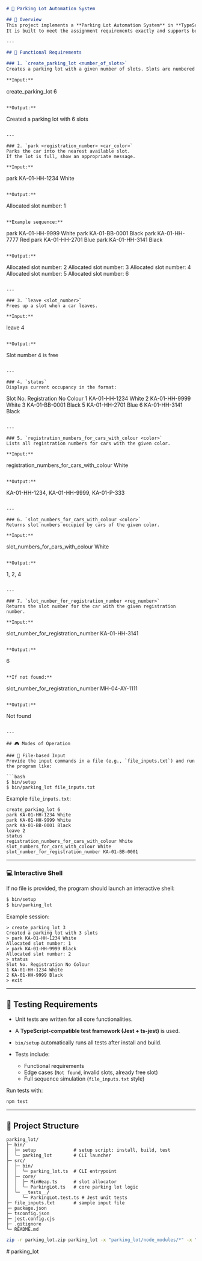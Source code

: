 ```markdown
# 🚗 Parking Lot Automation System

## 📖 Overview
This project implements a **Parking Lot Automation System** in **TypeScript**, designed as a production-grade CLI application.  
It is built to meet the assignment requirements exactly and supports both **interactive mode** and **file-based mode** to process parking lot commands.

---

## 🔧 Functional Requirements

### 1. `create_parking_lot <number_of_slots>`
Creates a parking lot with a given number of slots. Slots are numbered starting from 1, nearest to the entrance.

**Input:**
```

create\_parking\_lot 6

```

**Output:**
```

Created a parking lot with 6 slots

```

---

### 2. `park <registration_number> <car_color>`
Parks the car into the nearest available slot.  
If the lot is full, show an appropriate message.

**Input:**
```

park KA-01-HH-1234 White

```

**Output:**
```

Allocated slot number: 1

```

**Example sequence:**
```

park KA-01-HH-9999 White
park KA-01-BB-0001 Black
park KA-01-HH-7777 Red
park KA-01-HH-2701 Blue
park KA-01-HH-3141 Black

```

**Output:**
```

Allocated slot number: 2
Allocated slot number: 3
Allocated slot number: 4
Allocated slot number: 5
Allocated slot number: 6

```

---

### 3. `leave <slot_number>`
Frees up a slot when a car leaves.

**Input:**
```

leave 4

```

**Output:**
```

Slot number 4 is free

```

---

### 4. `status`
Displays current occupancy in the format:

```

Slot No. Registration No Colour
1 KA-01-HH-1234 White
2 KA-01-HH-9999 White
3 KA-01-BB-0001 Black
5 KA-01-HH-2701 Blue
6 KA-01-HH-3141 Black

```

---

### 5. `registration_numbers_for_cars_with_colour <color>`
Lists all registration numbers for cars with the given color.

**Input:**
```

registration\_numbers\_for\_cars\_with\_colour White

```

**Output:**
```

KA-01-HH-1234, KA-01-HH-9999, KA-01-P-333

```

---

### 6. `slot_numbers_for_cars_with_colour <color>`
Returns slot numbers occupied by cars of the given color.

**Input:**
```

slot\_numbers\_for\_cars\_with\_colour White

```

**Output:**
```

1, 2, 4

```

---

### 7. `slot_number_for_registration_number <reg_number>`
Returns the slot number for the car with the given registration number.

**Input:**
```

slot\_number\_for\_registration\_number KA-01-HH-3141

```

**Output:**
```

6

```

**If not found:**
```

slot\_number\_for\_registration\_number MH-04-AY-1111

```

**Output:**
```

Not found

````

---

## 🎮 Modes of Operation

### 📝 File-based Input
Provide the input commands in a file (e.g., `file_inputs.txt`) and run the program like:

```bash
$ bin/setup
$ bin/parking_lot file_inputs.txt
````

Example `file_inputs.txt`:

```
create_parking_lot 6
park KA-01-HH-1234 White
park KA-01-HH-9999 White
park KA-01-BB-0001 Black
leave 2
status
registration_numbers_for_cars_with_colour White
slot_numbers_for_cars_with_colour White
slot_number_for_registration_number KA-01-BB-0001
```

---

### 💻 Interactive Shell

If no file is provided, the program should launch an interactive shell:

```bash
$ bin/setup
$ bin/parking_lot
```

Example session:

```
> create_parking_lot 3
Created a parking lot with 3 slots
> park KA-01-HH-1234 White
Allocated slot number: 1
> park KA-01-HH-9999 Black
Allocated slot number: 2
> status
Slot No. Registration No Colour
1 KA-01-HH-1234 White
2 KA-01-HH-9999 Black
> exit
```

---

## 🧪 Testing Requirements

* Unit tests are written for all core functionalities.
* A **TypeScript-compatible test framework (Jest + ts-jest)** is used.
* `bin/setup` automatically runs all tests after install and build.
* Tests include:

  * Functional requirements
  * Edge cases (`Not found`, invalid slots, already free slot)
  * Full sequence simulation (`file_inputs.txt` style)

Run tests with:

```bash
npm test
```

---

## 📂 Project Structure

```
parking_lot/
├─ bin/
│  ├─ setup              # setup script: install, build, test
│  └─ parking_lot        # CLI launcher
├─ src/
│  ├─ bin/
│  │  └─ parking_lot.ts  # CLI entrypoint
│  ├─ core/
│  │  ├─ MinHeap.ts      # slot allocator
│  │  └─ ParkingLot.ts   # core parking lot logic
│  └─ __tests__/
│     └─ ParkingLot.test.ts # Jest unit tests
├─ file_inputs.txt       # sample input file
├─ package.json
├─ tsconfig.json
├─ jest.config.cjs
├─ .gitignore
└─ README.md
```

```bash
zip -r parking_lot.zip parking_lot -x "parking_lot/node_modules/*" -x "parking_lot/dist/*"
```

#   p a r k i n g _ l o t  
 